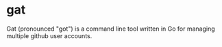 # gat
Gat (pronounced "got") is a command line tool written in Go for managing multiple github user accounts.
